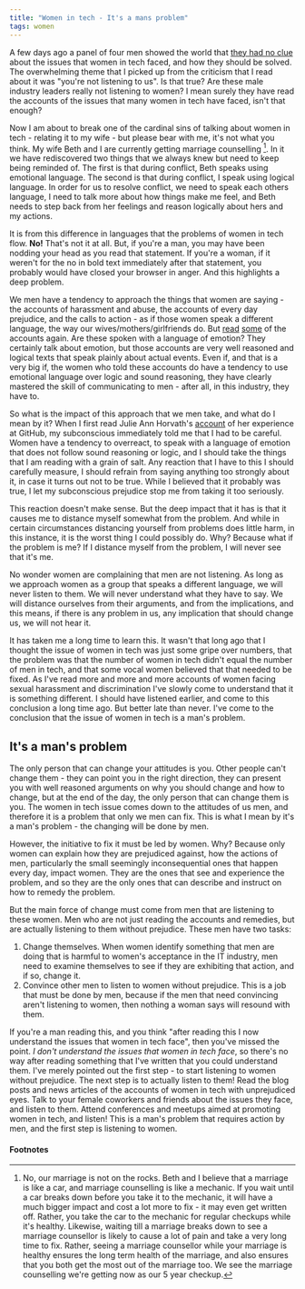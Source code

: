 ```yaml
---
title: "Women in tech - It's a mans problem"
tags: women
---
```


A few days ago a panel of four men showed the world that [they had no clue](http://www.businessinsider.com/grace-hopper-celebrations-male-panel-2014-10) about the issues that women in tech faced, and how they should be solved.  The overwhelming theme that I picked up from the criticism that I read about it was "you're not listening to us".  Is that true?  Are these male industry leaders really not listening to women?  I mean surely they have read the accounts of the issues that many women in tech have faced, isn't that enough?

Now I am about to break one of the cardinal sins of talking about women in tech - relating it to my wife - but please bear with me, it's not what you think.  My wife Beth and I are currently getting marriage counselling [^marriage-counselling]. In it we have rediscovered two things that we always knew but need to keep being reminded of.  The first is that during conflict, Beth speaks using emotional language.  The second is that during conflict, I speak using logical language.  In order for us to resolve conflict, we need to speak each others language, I need to talk more about how things make me feel, and Beth needs to step back from her feelings and reason logically about hers and my actions.

It is from this difference in languages that the problems of women in tech flow. **No!** That's not it at all.  But, if you're a man, you may have been nodding your head as you read that statement.  If you're a woman, if it weren't for the no in bold text immediately after that statement, you probably would have closed your browser in anger.  And this highlights a deep problem.

We men have a tendency to approach the things that women are saying - the accounts of harassment and abuse, the accounts of every day prejudice, and the calls to action - as if those women speak a different language, the way our wives/mothers/girlfriends do.  But [read](http://techcrunch.com/2014/03/15/julie-ann-horvath-describes-sexism-and-intimidation-behind-her-github-exit/) [some](http://butyoureagirl.com/2013/03/18/forking-and-dongle-jokes-dont-belong-at-tech-conferences/) of the accounts again.  Are these spoken with a language of emotion?  They certainly talk about emotion, but those accounts are very well reasoned and logical texts that speak plainly about actual events.  Even if, and that is a very big if, the women who told these accounts do have a tendency to use emotional language over logic and sound reasoning, they have clearly mastered the skill of communicating to men - after all, in this industry, they have to.

So what is the impact of this approach that we men take, and what do I mean by it?  When I first read Julie Ann Horvath's [account](http://techcrunch.com/2014/03/15/julie-ann-horvath-describes-sexism-and-intimidation-behind-her-github-exit/) of her experience at GitHub, my subconscious immediately told me that I had to be careful.  Women have a tendency to overreact, to speak with a language of emotion that does not follow sound reasoning or logic, and I should take the things that I am reading with a grain of salt.  Any reaction that I have to this I should carefully measure, I should refrain from saying anything too strongly about it, in case it turns out not to be true.  While I believed that it probably was true, I let my subconscious prejudice stop me from taking it too seriously.

This reaction doesn't make sense.  But the deep impact that it has is that it causes me to distance myself somewhat from the problem.  And while in certain circumstances distancing yourself from problems does little harm, in this instance, it is the worst thing I could possibly do.  Why?  Because what if the problem is me?  If I distance myself from the problem, I will never see that it's me.

No wonder women are complaining that men are not listening.  As long as we approach women as a group that speaks a different language, we will never listen to them.  We will never understand what they have to say.  We will distance ourselves from their arguments, and from the implications, and this means, if there is any problem in us, any implication that should change us, we will not hear it.

It has taken me a long time to learn this.  It wasn't that long ago that I thought the issue of women in tech was just some gripe over numbers, that the problem was that the number of women in tech didn't equal the number of men in tech, and that some vocal women believed that that needed to be fixed.  As I've read more and more and more accounts of women facing sexual harassment and discrimination I've slowly come to understand that it is something different.  I should have listened earlier, and come to this conclusion a long time ago.  But better late than never.  I've come to the conclusion that the issue of women in tech is a man's problem.

## It's a man's problem

The only person that can change your attitudes is you.  Other people can't change them - they can point you in the right direction, they can present you with well reasoned arguments on why you should change and how to change, but at the end of the day, the only person that can change them is you.  The women in tech issue comes down to the attitudes of us men, and therefore it is a problem that only we men can fix.  This is what I mean by it's a man's problem - the changing will be done by men.

However, the initiative to fix it must be led by women.  Why?  Because only women can explain how they are prejudiced against, how the actions of men, particularly the small seemingly inconsequential ones that happen every day, impact women.  They are the ones that see and experience the problem, and so they are the only ones that can describe and instruct on how to remedy the problem.

But the main force of change must come from men that are listening to these women.  Men who are not just reading the accounts and remedies, but are actually listening to them without prejudice.  These men have two tasks:

1. Change themselves.  When women identify something that men are doing that is harmful to women's acceptance in the IT industry, men need to examine themselves to see if they are exhibiting that action, and if so, change it.
2. Convince other men to listen to women without prejudice.  This is a job that must be done by men, because if the men that need convincing aren't listening to women, then nothing a woman says will resound with them.

If you're a man reading this, and you think "after reading this I now understand the issues that women in tech face", then you've missed the point.  *I don't understand the issues that women in tech face*, so there's no way after reading something that I've written that you could understand them.  I've merely pointed out the first step - to start listening to women without prejudice.  The next step is to actually listen to them!  Read the blog posts and news articles of the accounts of women in tech with unprejudiced eyes.  Talk to your female coworkers and friends about the issues they face, and listen to them.  Attend conferences and meetups aimed at promoting women in tech, and listen!  This is a man's problem that requires action by men, and the first step is listening to women.

#### Footnotes

[^marriage-counselling]: No, our marriage is not on the rocks.  Beth and I believe that a marriage is like a car, and marriage counselling is like a mechanic.  If you wait until a car breaks down before you take it to the mechanic, it will have a much bigger impact and cost a lot more to fix - it may even get written off.  Rather, you take the car to the mechanic for regular checkups while it's healthy.  Likewise, waiting till a marriage breaks down to see a marriage counsellor is likely to cause a lot of pain and take a very long time to fix.  Rather, seeing a marriage counsellor while your marriage is healthy ensures the long term health of the marriage, and also ensures that you both get the most out of the marriage too.  We see the marriage counselling we're getting now as our 5 year checkup.
